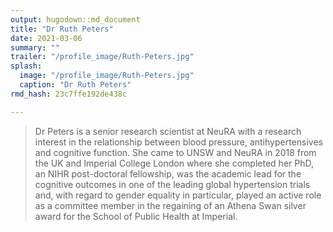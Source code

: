 ```yaml
---
output: hugodown::md_document
title: "Dr Ruth Peters"
date: 2021-03-06
summary: ""
trailer: "/profile_image/Ruth-Peters.jpg"
splash:
  image: "/profile_image/Ruth-Peters.jpg"
  caption: "Dr Ruth Peters"
rmd_hash: 23c7ffe192de438c

---
```


> Dr Peters is a senior research scientist at NeuRA with a research interest in the relationship between blood pressure, antihypertensives and cognitive function. She came to UNSW and NeuRA in 2018 from the UK and Imperial College London where she completed her PhD, an NIHR post-doctoral fellowship, was the academic lead for the cognitive outcomes in one of the leading global hypertension trials and, with regard to gender equality in particular, played an active role as a committee member in the regaining of an Athena Swan silver award for the School of Public Health at Imperial.

